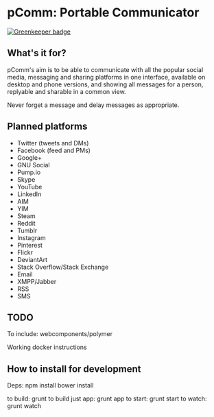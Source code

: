 # pComm: Portable Communicator

[![Greenkeeper badge](https://badges.greenkeeper.io/danwdart/pcomm.svg)](https://greenkeeper.io/)

## What's it for?

pComm's aim is to be able to communicate with all the popular social media, messaging and sharing platforms in one interface, available on desktop and phone versions, and showing all messages for a person, replyable and sharable in a common view.

Never forget a message and delay messages as appropriate.

## Planned platforms

* Twitter (tweets and DMs)
* Facebook (feed and PMs)
* Google+
* GNU Social
* Pump.io
* Skype
* YouTube
* LinkedIn
* AIM
* YIM
* Steam
* Reddit
* Tumblr
* Instagram
* Pinterest
* Flickr
* DeviantArt
* Stack Overflow/Stack Exchange
* Email
* XMPP/Jabber
* RSS
* SMS

## TODO

To include: webcomponents/polymer

Working docker instructions

## How to install for development

Deps:
npm install
bower install

to build: grunt
to build just app: grunt app
to start: grunt start
to watch: grunt watch
